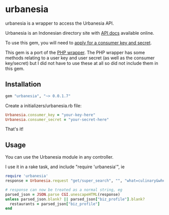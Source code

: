 # urbanesia

urbanesia is a wrapper to access the Urbanesia API.

Urbanesia is an Indonesian directory site with [API docs][api_docs] available online. 

To use this gem, you will need to [apply for a consumer key and secret][apply_keys]. 

This gem is a port of the [PHP wrapper][php_wrapper]. The PHP wrapper has some methods relating to a user key and user secret (as well as the consumer key/secret) but I did not have to use these at all so did not include them in this gem.

## Installation
``` ruby
gem "urbanesia", "~> 0.0.1.7"
```

Create a initializers/urbanesia.rb file:
``` ruby
Urbanesia.consumer_key = "your-key-here"
Urbanesia.consumer_secret = "your-secret-here"
```

That's it!

## Usage
You can use the Urbanesia module in any controller.

I use it in a rake task, and include "require 'urbanesia'", ie

``` ruby
require 'urbanesia'
response = Urbanesia.request "get/super_search", "", "what=culinary&where=jakarta"

# response can now be treated as a normal string, eg
parsed_json = JSON.parse CGI.unescapeHTML(response)
unless parsed_json.blank? || parsed_json["biz_profile"].blank?
  restaurants = parsed_json["biz_profile"]
end
``` 
  

[api_docs]: http://api1.urbanesia.com/get/?manual=please
[apply_keys]: http://www.urbanesia.com/auth/registrato/
[php_wrapper]: https://github.com/Urbanesia/Oauthnesia

